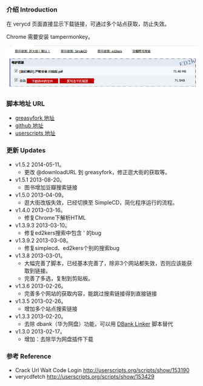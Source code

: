 ### 介绍 Introduction

在 verycd 页面直接显示下载链接，可通过多个站点获取，防止失效。 

Chrome 需要安装 tampermonkey。

![效果](verycd.jpg)

### 脚本地址 URL

- [greasyfork 地址](https://greasyfork.org/scripts/301)
- [github 地址](https://github.com/ywzhaiqi/userscript/tree/master/verycdShowLink)
- [userscripts 地址](http://userscripts.org/scripts/show/162138)

### 更新 Updates

- v1.5.2 2014-05-11。
	- 更改 @downloadURL 到 greasyfork，修正逛大街的获取等。
- v1.5.1 2013-08-20。
	- 图书增加豆瓣搜索链接
- v1.5.0 2013-04-09。
	- 逛大街改版失效，已经切换至 SimpleCD，简化程序运行的流程。
- v1.4.0 2013-03-16。
	- 修复Chrome下解析HTML
- v1.3.9.3 2013-03-10。
	- 修复ed2kers搜索中包含 ' 的bug
- v1.3.9.2 2013-03-08。
	- 修复simplecd、ed2kers个别的搜索bug
- v1.3.8 2013-03-01。
	- 大幅完善了脚本，已经基本完善了，除非3个网站都失效，否则应该能获取到链接。
	- 完善了多选，复制到剪贴板。
- v1.3.6 2013-02-26。
	- 完善多个网站的获取内容，能跳过搜索链接得到直接链接
- v1.3.5 2013-02-26。
	- 增加多个站点搜索链接
- v1.3.3 2013-02-20。
	- 去除 dbank（华为网盘）功能，可以用 [DBank Linker][0] 脚本替代
- v1.3.0 2013-02-17。
	- 增加：去除华为网盘插件下载

### 参考 Reference

* Crack Url Wait Code Login
http://userscripts.org/scripts/show/153190
* verycdfetch
http://userscripts.org/scripts/show/153429

[0]: http://userscripts.org/scripts/show/116879